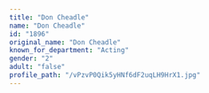 ```yaml
---
title: "Don Cheadle"
name: "Don Cheadle"
id: "1896"
original_name: "Don Cheadle"
known_for_department: "Acting"
gender: "2"
adult: "false"
profile_path: "/vPzvP0Qik5yHNf6dF2uqLH9HrX1.jpg"
---
```

